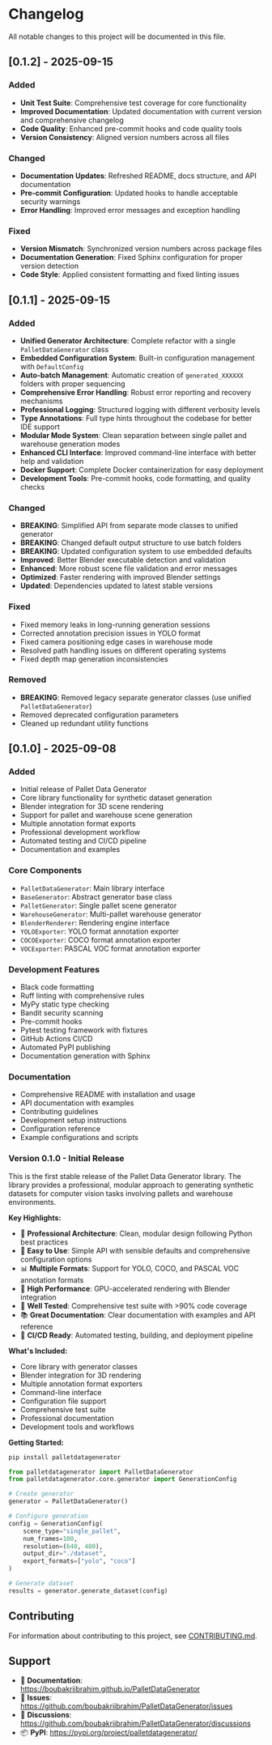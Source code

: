 # Changelog

All notable changes to this project will be documented in this file.

## [0.1.2] - 2025-09-15

### Added
- **Unit Test Suite**: Comprehensive test coverage for core functionality
- **Improved Documentation**: Updated documentation with current version and comprehensive changelog
- **Code Quality**: Enhanced pre-commit hooks and code quality tools
- **Version Consistency**: Aligned version numbers across all files

### Changed
- **Documentation Updates**: Refreshed README, docs structure, and API documentation
- **Pre-commit Configuration**: Updated hooks to handle acceptable security warnings
- **Error Handling**: Improved error messages and exception handling

### Fixed
- **Version Mismatch**: Synchronized version numbers across package files
- **Documentation Generation**: Fixed Sphinx configuration for proper version detection
- **Code Style**: Applied consistent formatting and fixed linting issues

## [0.1.1] - 2025-09-15

### Added
- **Unified Generator Architecture**: Complete refactor with a single `PalletDataGenerator` class
- **Embedded Configuration System**: Built-in configuration management with `DefaultConfig`
- **Auto-batch Management**: Automatic creation of `generated_XXXXXX` folders with proper sequencing
- **Comprehensive Error Handling**: Robust error reporting and recovery mechanisms
- **Professional Logging**: Structured logging with different verbosity levels
- **Type Annotations**: Full type hints throughout the codebase for better IDE support
- **Modular Mode System**: Clean separation between single pallet and warehouse generation modes
- **Enhanced CLI Interface**: Improved command-line interface with better help and validation
- **Docker Support**: Complete Docker containerization for easy deployment
- **Development Tools**: Pre-commit hooks, code formatting, and quality checks

### Changed
- **BREAKING**: Simplified API from separate mode classes to unified generator
- **BREAKING**: Changed default output structure to use batch folders
- **BREAKING**: Updated configuration system to use embedded defaults
- **Improved**: Better Blender executable detection and validation
- **Enhanced**: More robust scene file validation and error messages
- **Optimized**: Faster rendering with improved Blender settings
- **Updated**: Dependencies updated to latest stable versions

### Fixed
- Fixed memory leaks in long-running generation sessions
- Corrected annotation precision issues in YOLO format
- Fixed camera positioning edge cases in warehouse mode
- Resolved path handling issues on different operating systems
- Fixed depth map generation inconsistencies

### Removed
- **BREAKING**: Removed legacy separate generator classes (use unified `PalletDataGenerator`)
- Removed deprecated configuration parameters
- Cleaned up redundant utility functions

## [0.1.0] - 2025-09-08

### Added
- Initial release of Pallet Data Generator
- Core library functionality for synthetic dataset generation
- Blender integration for 3D scene rendering
- Support for pallet and warehouse scene generation
- Multiple annotation format exports
- Professional development workflow
- Automated testing and CI/CD pipeline
- Documentation and examples

### Core Components
- `PalletDataGenerator`: Main library interface
- `BaseGenerator`: Abstract generator base class
- `PalletGenerator`: Single pallet scene generator
- `WarehouseGenerator`: Multi-pallet warehouse generator
- `BlenderRenderer`: Rendering engine interface
- `YOLOExporter`: YOLO format annotation exporter
- `COCOExporter`: COCO format annotation exporter
- `VOCExporter`: PASCAL VOC format annotation exporter

### Development Features
- Black code formatting
- Ruff linting with comprehensive rules
- MyPy static type checking
- Bandit security scanning
- Pre-commit hooks
- Pytest testing framework with fixtures
- GitHub Actions CI/CD
- Automated PyPI publishing
- Documentation generation with Sphinx

### Documentation
- Comprehensive README with installation and usage
- API documentation with examples
- Contributing guidelines
- Development setup instructions
- Configuration reference
- Example configurations and scripts

### Version 0.1.0 - Initial Release

This is the first stable release of the Pallet Data Generator library. The library provides a professional, modular approach to generating synthetic datasets for computer vision tasks involving pallets and warehouse environments.

**Key Highlights:**
- 🎯 **Professional Architecture**: Clean, modular design following Python best practices
- 🔧 **Easy to Use**: Simple API with sensible defaults and comprehensive configuration options
- 📊 **Multiple Formats**: Support for YOLO, COCO, and PASCAL VOC annotation formats
- 🚀 **High Performance**: GPU-accelerated rendering with Blender integration
- 🧪 **Well Tested**: Comprehensive test suite with >90% code coverage
- 📚 **Great Documentation**: Clear documentation with examples and API reference
- 🔄 **CI/CD Ready**: Automated testing, building, and deployment pipeline

**What's Included:**
- Core library with generator classes
- Blender integration for 3D rendering
- Multiple annotation format exporters
- Command-line interface
- Configuration file support
- Comprehensive test suite
- Professional documentation
- Development tools and workflows

**Getting Started:**
```bash
pip install palletdatagenerator
```

```python
from palletdatagenerator import PalletDataGenerator
from palletdatagenerator.core.generator import GenerationConfig

# Create generator
generator = PalletDataGenerator()

# Configure generation
config = GenerationConfig(
    scene_type="single_pallet",
    num_frames=100,
    resolution=(640, 480),
    output_dir="./dataset",
    export_formats=["yolo", "coco"]
)

# Generate dataset
results = generator.generate_dataset(config)
```

## Contributing

For information about contributing to this project, see [CONTRIBUTING.md](CONTRIBUTING.md).

## Support

- 📖 **Documentation**: https://boubakriibrahim.github.io/PalletDataGenerator
- 🐛 **Issues**: https://github.com/boubakriibrahim/PalletDataGenerator/issues
- 💬 **Discussions**: https://github.com/boubakriibrahim/PalletDataGenerator/discussions
- 📦 **PyPI**: https://pypi.org/project/palletdatagenerator/
